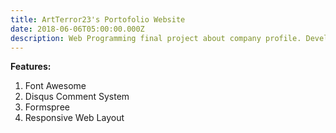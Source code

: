 ```yaml
---
title: ArtTerror23's Portofolio Website
date: 2018-06-06T05:00:00.000Z
description: Web Programming final project about company profile. Developed in 2018.
---
```

**Features:**

1. Font Awesome
2. Disqus Comment System
3. Formspree
4. Responsive Web Layout
